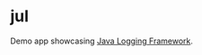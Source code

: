 # jul

Demo app showcasing [Java Logging Framework](https://en.wikipedia.org/wiki/Java_logging_framework).
